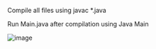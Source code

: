 Compile all files using javac *.java

Run Main.java after compilation using Java Main

![image](https://cloud.githubusercontent.com/assets/22137048/20648587/4adcd02c-b4a3-11e6-9d69-21b93b047850.png)
